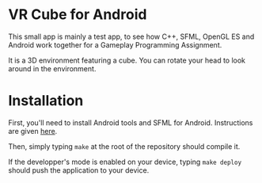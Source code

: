 # VR Cube for Android
This small app is mainly a test app, to see how C++, SFML, OpenGL ES and
Android work together for a Gameplay Programming Assignment.

It is a 3D environment featuring a cube. You can rotate your head to look around in the environment.

# Installation
First, you'll need to install Android tools and SFML for Android. Instructions
are given
[here](https://github.com/SFML/SFML/wiki/Tutorial:-Building-SFML-for-Android).

Then, simply typing `make` at the root of the repository should compile it.

If the developper's mode is enabled on your device, typing `make deploy` should
push the application to your device.
